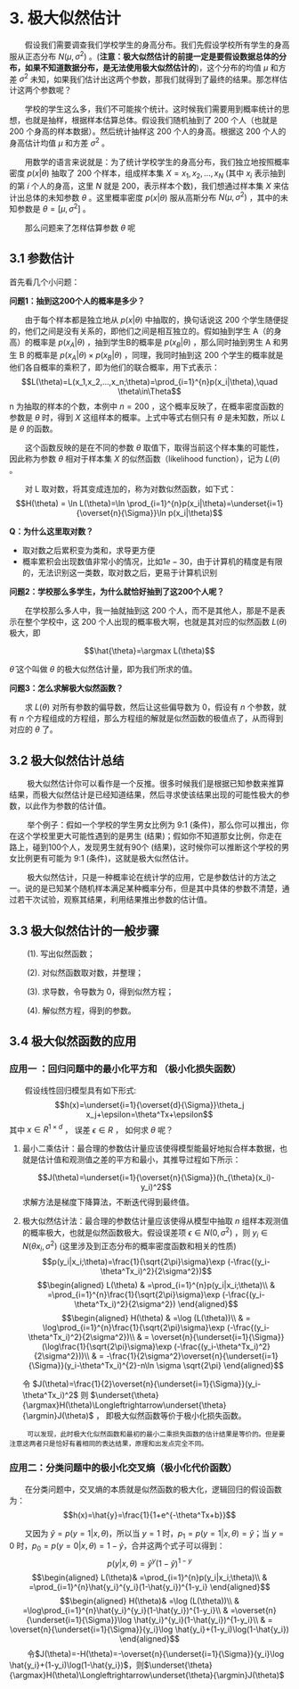 # 3. 极大似然估计
&emsp;&emsp;假设我们需要调查我们学校学生的身高分布。我们先假设学校所有学生的身高服从正态分布 $N(\mu, \sigma^2)$ 。(**注意：极大似然估计的前提一定是要假设数据总体的分布，如果不知道数据分布，是无法使用极大似然估计的**)，这个分布的均值 $\mu$ 和方差 $\sigma^2$ 未知，如果我们估计出这两个参数，那我们就得到了最终的结果。那怎样估计这两个参数呢？


&emsp;&emsp;学校的学生这么多，我们不可能挨个统计。这时候我们需要用到概率统计的思想，也就是抽样，根据样本估算总体。假设我们随机抽到了 200 个人（也就是 200 个身高的样本数据）。然后统计抽样这 200 个人的身高。根据这 200 个人的身高估计均值 $\mu$ 和方差 $\sigma^2$ 。

&emsp;&emsp;用数学的语言来说就是：为了统计学校学生的身高分布，我们独立地按照概率密度 $p(x|\theta)$ 抽取了 200 个样本，组成样本集 $X=x_1,x_2,...,x_N$ (其中 $x_i$ 表示抽到的第 $i$ 个人的身高，这里 $N$ 就是 200，表示样本个数)，我们想通过样本集 $X$ 来估计出总体的未知参数 $\theta$ 。这里概率密度 $p(x|\theta)$ 服从高斯分布 $N(\mu, \sigma^2)$ ，其中的未知参数是 $\theta=[\mu,\sigma^2]$ 。

&emsp;&emsp;那么问题来了怎样估算参数 $\theta$ 呢

## 3.1 参数估计
首先看几个小问题：

**问题1：抽到这200个人的概率是多少？**

&emsp;&emsp;由于每个样本都是独立地从 $p(x|\theta)$ 中抽取的，换句话说这 200 个学生随便捉的，他们之间是没有关系的，即他们之间是相互独立的。假如抽到学生 A（的身高）的概率是 $p(x_A|\theta)$ ，抽到学生B的概率是 $p(x_B|\theta)$ ，那么同时抽到男生 A 和男生 B 的概率是 $p(x_A|\theta)\times p(x_B|\theta)$ ，同理，我同时抽到这 200 个学生的概率就是他们各自概率的乘积了，即为他们的联合概率，用下式表示：
$$L(\theta)=L(x_1,x_2,...,x_n;\theta)=\prod_{i=1}^{n}p(x_i|\theta),\quad \theta\in\Theta$$
n 为抽取的样本的个数，本例中 $n=200$ ，这个概率反映了，在概率密度函数的参数是 $\theta$ 时，得到 $X$ 这组样本的概率。上式中等式右侧只有 $\theta$ 是未知数，所以 $L$ 是 $\theta$ 的函数。

&emsp;&emsp;这个函数反映的是在不同的参数 $\theta$ 取值下，取得当前这个样本集的可能性，因此称为参数 $\theta$ 相对于样本集 $X$ 的似然函数（likelihood function），记为 $L(\theta)$ 。

&emsp;&emsp;对 L 取对数，将其变成连加的，称为对数似然函数，如下式：
$$H(\theta) = \ln L(\theta)=\ln \prod_{i=1}^{n}p(x_i|\theta)=\underset{i=1}{\overset{n}{\Sigma}}\ln p(x_i|\theta)$$

**Q：为什么这里取对数？**

* 取对数之后累积变为类和，求导更方便
* 概率累积会出现数值非常小的情况，比如$1e-30$，由于计算机的精度是有限的，无法识别这一类数，取对数之后，更易于计算机识别

**问题2：学校那么多学生，为什么就恰好抽到了这200个人呢？**

&emsp;&emsp;在学校那么多人中，我一抽就抽到这 200 个人，而不是其他人，那是不是表示在整个学校中，这 200 个人出现的概率极大啊，也就是其对应的似然函数 $L(\theta)$ 极大，即

$$\hat{\theta}=\argmax L(\theta)$$

$\hat{\theta}$ 这个叫做 $\theta$ 的极大似然估计量，即为我们所求的值。

**问题3：怎么求解极大似然函数？**

&emsp;&emsp;求 $L(\theta)$ 对所有参数的偏导数，然后让这些偏导数为 0，假设有 $n$ 个参数，就有 $n$ 个方程组成的方程组，那么方程组的解就是似然函数的极值点了，从而得到对应的 $\theta$ 了。
## 3.2 极大似然估计总结
&emsp;&emsp; 极大似然估计你可以看作是一个反推。很多时候我们是根据已知参数来推算结果，而极大似然估计是已经知道结果，然后寻求使该结果出现的可能性极大的参数，以此作为参数的估计值。

&emsp;&emsp; 举个例子：假如一个学校的学生男女比例为 9:1 (条件)，那么你可以推出，你在这个学校里更大可能性遇到的是男生 (结果)；假如你不知道那女比例，你走在路上，碰到100个人，发现男生就有90个 (结果)，这时候你可以推断这个学校的男女比例更有可能为 9:1 (条件)，这就是极大似然估计。

&emsp;&emsp; 极大似然估计，只是一种概率论在统计学的应用，它是参数估计的方法之一。说的是已知某个随机样本满足某种概率分布，但是其中具体的参数不清楚，通过若干次试验，观察其结果，利用结果推出参数的估计值。
## 3.3 极大似然估计的一般步骤
&emsp;&emsp; (1). 写出似然函数；

&emsp;&emsp; (2). 对似然函数取对数，并整理；

&emsp;&emsp; (3). 求导数，令导数为 0，得到似然方程；

&emsp;&emsp; (4). 解似然方程，得到的参数。

## 3.4 极大似然函数的应用
### 应用一 ：回归问题中的最小化平方和 （极小化损失函数）

&emsp;&emsp;假设线性回归模型具有如下形式:
$$h(x)=\underset{i=1}{\overset{d}{\Sigma}}\theta_j x_j+\epsilon=\theta^Tx+\epsilon$$
其中 $x\in R^{1\times d}$ ， 误差 $\epsilon\in R$ ， 如何求 $\theta$ 呢？

1. 最小二乘估计：最合理的参数估计量应该使得模型能最好地拟合样本数据，也就是估计值和观测值之差的平方和最小，其推导过程如下所示：

    $$J(\theta)=\underset{i=1}{\overset{n}{\Sigma}}(h_{\theta}(x_i)-y_i)^2$$
    求解方法是梯度下降算法，不断迭代得到最终值。

2. 极大似然估计法：最合理的参数估计量应该使得从模型中抽取 $n$ 组样本观测值的概率极大，也就是似然函数极大。假设误差项 $\epsilon\in N(0, \sigma^2)$ ，则 $y_i\in N(\theta x_i,\sigma^2)$ (这里涉及到正态分布的概率密度函数和相关的性质)
    $$p(y_i|x_i;\theta)=\frac{1}{\sqrt{2\pi}\sigma}\exp (-\frac{(y_i-\theta^Tx_i)^2}{2\sigma^2})$$
    $$\begin{aligned}
        L(\theta) & =\prod_{i=1}^{n}p(y_i|x_i;\theta)\\
                  & =\prod_{i=1}^{n}\frac{1}{\sqrt{2\pi}\sigma}\exp (-\frac{(y_i-\theta^Tx_i)^2}{2\sigma^2})
    \end{aligned}$$
    $$\begin{aligned}
        H(\theta) & =\log (L(\theta))\\
                  & = \log\prod_{i=1}^{n}\frac{1}{\sqrt{2\pi}\sigma}\exp (-\frac{(y_i-\theta^Tx_i)^2}{2\sigma^2})\\
                  & = \overset{n}{\underset{i=1}{\Sigma}}(\log\frac{1}{\sqrt{2\pi}\sigma}\exp (-\frac{(y_i-\theta^Tx_i)^2}{2\sigma^2}))\\
                  & = -\frac{1}{2\sigma^2}\overset{n}{\underset{i=1}{\Sigma}}(y_i-\theta^Tx_i)^{2}-n\ln \sigma \sqrt{2\pi}
    \end{aligned}$$

    令 $J(\theta)=\frac{1}{2}\overset{n}{\underset{i=1}{\Sigma}}(y_i-\theta^Tx_i)^2$ 则 $\underset{\theta}{\argmax}H(\theta)\Longleftrightarrow\underset{\theta}{\argmin}J(\theta)$ ， 即极大似然函数等价于极小化损失函数。

&emsp;&emsp; `可以发现，此时极大化似然函数和最初的最小二乘损失函数的估计结果是等价的。但是要注意这两者只是恰好有着相同的表达结果，原理和出发点完全不同。`


### 应用二：分类问题中的极小化交叉熵（极小化代价函数）
&emsp;&emsp;在分类问题中，交叉熵的本质就是似然函数的极大化，逻辑回归的假设函数为：
$$h(x)=\hat{y}=\frac{1}{1+e^{-\theta^Tx+b}}$$

&emsp;&emsp;又因为 $\hat{y}=p(y=1|x,\theta)$，所以当 $y=1$ 时，$p_1=p(y=1|x,\theta)=\hat{y}$；当 $y=0$ 时，$p_0=p(y=0|x,\theta)=1-\hat{y}$，合并这两个式子可以得到：
$$p(y|x,\theta) = \hat{y}^y(1-\hat{y})^{1-y}$$
$$\begin{aligned}
    L(\theta)& =\prod_{i=1}^{n}p(y_i|x_i;\theta)\\
             & =\prod_{i=1}^{n}\hat{y_i}^{y_i}(1-\hat{y_i})^{1-y_i}
\end{aligned}$$
$$\begin{aligned}
    H(\theta)& =\log (L(\theta))\\
             & =\log\prod_{i=1}^{n}\hat{y_i}^{y_i}(1-\hat{y_i})^{1-y_i}\\
             & =\overset{n}{\underset{i=1}{\Sigma}}\log \hat{y_i}^{y_i}(1-\hat{y_i})^{1-y_i}\\
             & = \overset{n}{\underset{i=1}{\Sigma}}{y_i}\log \hat{y_i}+(1-y_i)\log(1-\hat{y_i})
\end{aligned}$$
&emsp;&emsp; 令$J(\theta)=-H(\theta)=-\overset{n}{\underset{i=1}{\Sigma}}{y_i}\log \hat{y_i}+(1-y_i)\log(1-\hat{y_i})$，则$\underset{\theta}{\argmax}H(\theta)\Longleftrightarrow\underset{\theta}{\argmin}J(\theta)$
